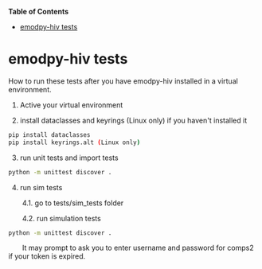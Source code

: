 <!-- START doctoc generated TOC please keep comment here to allow auto update -->
<!-- DON'T EDIT THIS SECTION, INSTEAD RE-RUN doctoc TO UPDATE -->
**Table of Contents**

- [emodpy-hiv tests](#emodpy-hiv-tests)

<!-- END doctoc generated TOC please keep comment here to allow auto update -->


# emodpy-hiv tests


How to run these tests after you have emodpy-hiv installed in a virtual environment. 

1. Active your virtual environment

2. install dataclasses and keyrings (Linux only) if you haven't installed it
```bash
pip install dataclasses
pip install keyrings.alt (Linux only)
```

3. run unit tests and import tests
```bash
python -m unittest discover .
```

4. run sim tests

&ensp;&ensp;&ensp;&ensp;4.1. go to tests/sim_tests folder

&ensp;&ensp;&ensp;&ensp;4.2. run simulation tests
```bash
python -m unittest discover .
```


&ensp;&ensp;&ensp;&ensp;It may prompt to ask you to enter username and password for comps2 if your token is expired.

